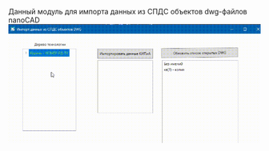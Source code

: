 Данный модуль для импорта данных из СПДС объектов dwg-файлов nanoCAD
![Farmers Market Finder Demo](/Пример/PIDexplorer-.gif)
